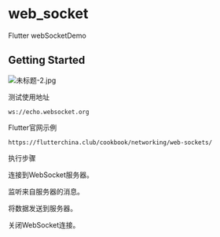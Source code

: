 # web_socket

Flutter webSocketDemo

## Getting Started


![未标题-2.jpg](https://upload-images.jianshu.io/upload_images/1419035-e2fb2b3c0dd2aa43.jpg?imageMogr2/auto-orient/strip%7CimageView2/2/w/1240)

测试使用地址 

```
ws://echo.websocket.org
```

Flutter官网示例

```
https://flutterchina.club/cookbook/networking/web-sockets/
```

执行步骤

连接到WebSocket服务器。

监听来自服务器的消息。

将数据发送到服务器。

关闭WebSocket连接。

